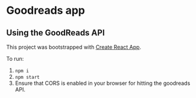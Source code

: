 # Goodreads app

## Using the GoodReads API

This project was bootstrapped with [Create React App](https://github.com/facebookincubator/create-react-app).

To run:
1. `npm i`
2. `npm start`
3. Ensure that CORS is enabled in your browser for hitting the goodreads API.

